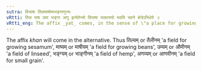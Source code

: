 ```yaml
---
sutra: विभाषा तिलमाषोमाभङ्गाणुभ्यः
vRtti: तिल माष उमा भङ्गा अणु इत्येतेभ्यो विभाषा यत्प्रत्ययो भवति भवने क्षेत्रेऽभिधेये ॥
vRtti_eng: The affix _yat_ comes, in the sense of \"a place for growing, it being a field\", optionally after the words _tila_, _masa_, _uma_, _bhanga_ and _anu_.
---
```

The affix _khan_ will come in the alternative. Thus तिल्यम् or तैलीनम् 'a field for growing sesamum', माष्यम् or माषीयम् 'a field for growing beans', उम्यम् or औमीनम् 'a field of linseed', भङ्ग्यम् or भाङ्गीनम् 'a field of hemp', अणव्यम् or आणवीनम् 'a field for small grain'.
